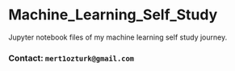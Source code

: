 # Machine_Learning_Self_Study
Jupyter notebook files of my machine learning self study journey.
### Contact: `mert1ozturk@gmail.com`
